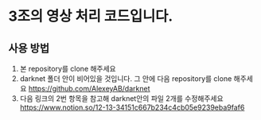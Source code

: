 # 3조의 영상 처리 코드입니다.
## 사용 방법
1. 본 repository를 clone 해주세요
2. darknet 폴더 안이 비어있을 것입니다. 그 안에 다음 repository를 clone 해주세요 https://github.com/AlexeyAB/darknet
3. 다음 링크의 2번 항목을 참고해 darknet안의 파일 2개를 수정해주세요 https://www.notion.so/12-13-34151c667b234c4cb05e9239eba9faf6
